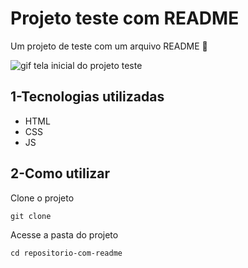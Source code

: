 # Projeto teste com README
Um projeto de teste com um arquivo README 🚀

<img src="./gif.projeto.teste.gif" alt="gif tela inicial do projeto teste">

## 1-Tecnologias utilizadas
- HTML
- CSS
- JS

## 2-Como utilizar

Clone o projeto
```
git clone
```

Acesse a pasta do projeto
```
cd repositorio-com-readme
```
